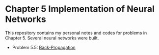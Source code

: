 # Chapter 5 Implementation of Neural Networks

This repository contains my personal notes and codes for problems in Chapter 5. Several neural networks were built.

- Problem 5.5: [Back-Propagation](https://github.com/Hatchin/Machine-Learning-Zhou_Zhihua/tree/master/Chap5/Problem5.5)


